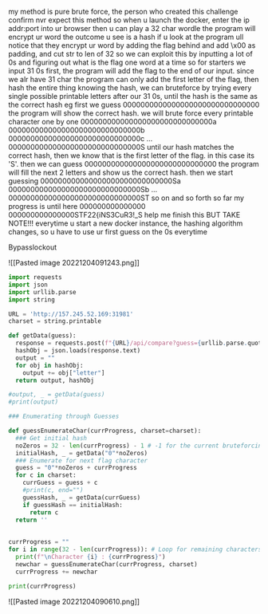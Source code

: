 my method is pure brute force, the person who created this challenge confirm nvr expect this method
so when u launch the docker, enter the ip addr:port into ur browser then u can play a 32 char wordle
the program will encrypt ur word the outcome u see is a hash
if u look at the program ull notice that they encrypt ur word by adding the flag behind and add \x00 as padding, and cut str to len of 32
so we can exploit this by inputting a lot of 0s and figuring out what is the flag one word at a time
so for starters we input 31 0s first, the program will add the flag to the end of our input. since we alr have 31 char the program can only add the first letter of the flag, then hash the entire thing
knowing the hash, we can bruteforce by trying every single possible printable letters after our 31 0s, until the hash is the same as the correct hash
eg first we guess 
0000000000000000000000000000000
the program will show the correct hash. we will brute force every printable character one by one
000000000000000000000000000000a
000000000000000000000000000000b
000000000000000000000000000000c
...
000000000000000000000000000000S
until our hash matches the correct hash, then we know that is the first letter of the flag. in this case its 'S'.
then we can guess
000000000000000000000000000000
the program will fill the next 2 letters and show us the correct hash. then we start guessing
000000000000000000000000000000Sa
000000000000000000000000000000Sb
...
000000000000000000000000000000ST
so on and so forth
so far my progress is until here
000000000000000
000000000000000STF22{iNS3CuR3!_S
help me finish this
BUT TAKE NOTE!!! everytime u start a new docker instance, the hashing algorithm changes, so u have to use ur first guess on the 0s everytime


Bypasslockout

![[Pasted image 20221204091243.png]]


```python
import requests
import json
import urllib.parse
import string

URL = 'http://157.245.52.169:31981'
charset = string.printable

def getData(guess):
  response = requests.post(f"{URL}/api/compare?guess={urllib.parse.quote_plus(guess)}", data={})
  hashObj = json.loads(response.text)
  output = ""
  for obj in hashObj:
    output += obj["letter"]
  return output, hashObj

#output, _ = getData(guess)
#print(output)

### Enumerating through Guesses

def guessEnumerateChar(currProgress, charset=charset):
  ### Get initial hash
  noZeros = 32 - len(currProgress) - 1 # -1 for the current bruteforcing character
  initialHash, _ = getData("0"*noZeros)
  ### Enumerate for next flag character
  guess = "0"*noZeros + currProgress 
  for c in charset:
    currGuess = guess + c
    #print(c, end="")
    guessHash, _ = getData(currGuess)
    if guessHash == initialHash:
      return c
  return ''
  
  
currProgress = ""
for i in range(32 - len(currProgress)): # Loop for remaining characters
  print(f"\nCharacter {i} : {currProgress}")
  newchar = guessEnumerateChar(currProgress, charset)
  currProgress += newchar
  
print(currProgress)
```

![[Pasted image 20221204090610.png]]